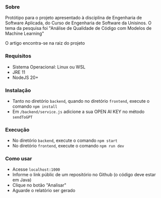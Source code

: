 ### Sobre

Protótipo para o projeto apresentado à disciplina de Engenharia de Software Aplicada, do Curso de Engenharia de Software da Unisinos. O tema da pesquisa foi "Análise de Qualidade de Código com Modelos de Machine Learning"

O artigo encontra-se na raiz do projeto

### Requisitos

- Sistema Operacional: Linux ou WSL
- JRE 11
- NodeJS 20+

### Instalação

- Tanto no diretório `backend`, quando no diretório `frontend`, execute o comando `npm install`
- Em `/backend/service.js` adicione a sua OPEN AI KEY no método `sendToGPT`

### Execução

- No diretório `backend`, execute o comando `npm start`
- No diretório `frontend`, execute o comando `npm run dev`

### Como usar

- Acesse `localhost:1000`
- Informe o link públic de um repositório no Github (o código deve estar em Java)
- Clique no botão "Analisar"
- Aguarde o relatório ser gerado
